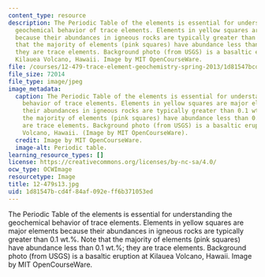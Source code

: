 ```yaml
---
content_type: resource
description: The Periodic Table of the elements is essential for understanding the
  geochemical behavior of trace elements. Elements in yellow squares are major elements
  because their abundances in igneous rocks are typically greater than 0.1 wt.%. Note
  that the majority of elements (pink squares) have abundance less than 0.1 wt.%;
  they are trace elements. Background photo (from USGS) is a basaltic eruption at
  Kilauea Volcano, Hawaii. Image by MIT OpenCourseWare.
file: /courses/12-479-trace-element-geochemistry-spring-2013/1d81547bcd4f84af092eff6b371053ed_12-479s13.jpg
file_size: 72014
file_type: image/jpeg
image_metadata:
  caption: The Periodic Table of the elements is essential for understanding the geochemical
    behavior of trace elements. Elements in yellow squares are major elements because
    their abundances in igneous rocks are typically greater than 0.1 wt.%. Note that
    the majority of elements (pink squares) have abundance less than 0.1 wt.%; they
    are trace elements. Background photo (from USGS) is a basaltic eruption at Kilauea
    Volcano, Hawaii. (Image by MIT OpenCourseWare).
  credit: Image by MIT OpenCourseWare.
  image-alt: Periodic table.
learning_resource_types: []
license: https://creativecommons.org/licenses/by-nc-sa/4.0/
ocw_type: OCWImage
resourcetype: Image
title: 12-479s13.jpg
uid: 1d81547b-cd4f-84af-092e-ff6b371053ed
---
```

The Periodic Table of the elements is essential for understanding the geochemical behavior of trace elements. Elements in yellow squares are major elements because their abundances in igneous rocks are typically greater than 0.1 wt.%. Note that the majority of elements (pink squares) have abundance less than 0.1 wt.%; they are trace elements. Background photo (from USGS) is a basaltic eruption at Kilauea Volcano, Hawaii. Image by MIT OpenCourseWare.